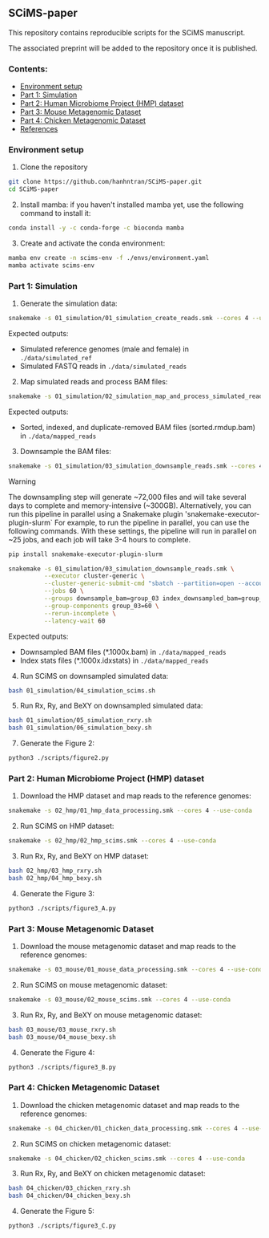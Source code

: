 ## SCiMS-paper

This repository contains reproducible scripts for the SCiMS manuscript.

The associated preprint will be added to the repository once it is published.

<!-- TOC start -->

### Contents:
- [Environment setup](#environment-setup)
- [Part 1: Simulation](#part-1-simulation)
- [Part 2: Human Microbiome Project (HMP) dataset](#part-2-human-microbiome-project-hmp-dataset)
- [Part 3: Mouse Metagenomic Dataset](#part-3-mouse-metagenomic-dataset)
- [Part 4: Chicken Metagenomic Dataset](#part-4-chicken-metagenomic-dataset)
- [References](#references)

<!-- TOC end -->

### Environment setup
1. Clone the repository
```bash
git clone https://github.com/hanhntran/SCiMS-paper.git
cd SCiMS-paper
```

2. Install mamba: if you haven't installed mamba yet, use the following command to install it:
```bash
conda install -y -c conda-forge -c bioconda mamba
```

3. Create and activate the conda environment:
```bash
mamba env create -n scims-env -f ./envs/environment.yaml
mamba activate scims-env
```

### Part 1: Simulation
1. Generate the simulation data:
```bash
snakemake -s 01_simulation/01_simulation_create_reads.smk --cores 4 --use-conda
```
Expected outputs:
- Simulated reference genomes (male and female) in `./data/simulated_ref`
- Simulated FASTQ reads in `./data/simulated_reads`

2. Map simulated reads and process BAM files:

```bash
snakemake -s 01_simulation/02_simulation_map_and_process_simulated_reads.smk --cores 4 --use-conda
```
Expected outputs:
- Sorted, indexed, and duplicate-removed BAM files (sorted.rmdup.bam) in `./data/mapped_reads`

3. Downsample the BAM files:
```bash
snakemake -s 01_simulation/03_simulation_downsample_reads.smk --cores 4 --use-conda
```
> [!WARNING]
> The downsampling step will generate ~72,000 files and will take several days to complete and memory-intensive (~300GB). 
> Alternatively, you can run this pipeline in parallel using a Snakemake plugin 'snakemake-executor-plugin-slurm` 
> For example, to run the pipeline in parallel, you can use the following commands. With these settings, the pipeline will run in parallel on ~25 jobs, and each job will take 3-4 hours to complete.

```bash
pip install snakemake-executor-plugin-slurm

snakemake -s 01_simulation/03_simulation_downsample_reads.smk \
          --executor cluster-generic \
          --cluster-generic-submit-cmd "sbatch --partition=open --account=open --time=12:00:00 --nodes=1 --ntasks=1 --mem=20GB" \
          --jobs 60 \
          --groups downsample_bam=group_03 index_downsampled_bam=group_03 generate_idxstats=group_03 \
          --group-components group_03=60 \
          --rerun-incomplete \
          --latency-wait 60 
```

Expected outputs:
- Downsampled BAM files (*.1000x.bam) in `./data/mapped_reads`
- Index stats files (*.1000x.idxstats) in `./data/mapped_reads`

4. Run SCiMS on downsampled simulated data:
```bash
bash 01_simulation/04_simulation_scims.sh
```

5. Run Rx, Ry, and BeXY on downsampled simulated data:
```bash
bash 01_simulation/05_simulation_rxry.sh
bash 01_simulation/06_simulation_bexy.sh
```

7. Generate the Figure 2:
```bash
python3 ./scripts/figure2.py
```

### Part 2: Human Microbiome Project (HMP) dataset

1. Download the HMP dataset and map reads to the reference genomes:
```bash
snakemake -s 02_hmp/01_hmp_data_processing.smk --cores 4 --use-conda
```

2. Run SCiMS on HMP dataset:
```bash
snakemake -s 02_hmp/02_hmp_scims.smk --cores 4 --use-conda
```

3. Run Rx, Ry, and BeXY on HMP dataset:
```bash
bash 02_hmp/03_hmp_rxry.sh
bash 02_hmp/04_hmp_bexy.sh
```

4. Generate the Figure 3:
```bash
python3 ./scripts/figure3_A.py
```

### Part 3: Mouse Metagenomic Dataset

1. Download the mouse metagenomic dataset and map reads to the reference genomes:
```bash
snakemake -s 03_mouse/01_mouse_data_processing.smk --cores 4 --use-conda
```

2. Run SCiMS on mouse metagenomic dataset:
```bash
snakemake -s 03_mouse/02_mouse_scims.smk --cores 4 --use-conda
```

3. Run Rx, Ry, and BeXY on mouse metagenomic dataset:
```bash
bash 03_mouse/03_mouse_rxry.sh
bash 03_mouse/04_mouse_bexy.sh
``` 

4. Generate the Figure 4:
```bash
python3 ./scripts/figure3_B.py
```

### Part 4: Chicken Metagenomic Dataset

1. Download the chicken metagenomic dataset and map reads to the reference genomes:
```bash
snakemake -s 04_chicken/01_chicken_data_processing.smk --cores 4 --use-conda
```

2. Run SCiMS on chicken metagenomic dataset:
```bash
snakemake -s 04_chicken/02_chicken_scims.smk --cores 4 --use-conda
```

3. Run Rx, Ry, and BeXY on chicken metagenomic dataset:
```bash
bash 04_chicken/03_chicken_rxry.sh
bash 04_chicken/04_chicken_bexy.sh
```

4. Generate the Figure 5:
```bash
python3 ./scripts/figure3_C.py  
```



